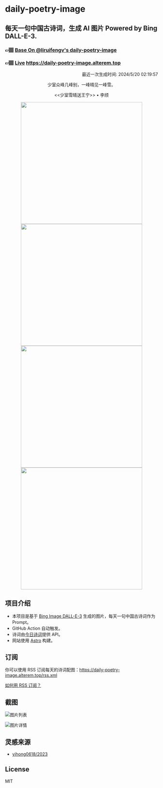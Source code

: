 
# daily-poetry-image

## 每天一句中国古诗词，生成 AI 图片 Powered by Bing DALL-E-3.

### 👉🏽 [Base On @liruifengv's daily-poetry-image](https://github.com/liruifengv/daily-poetry-image)

### 👉🏽 [Live](https://daily-poetry-image.alterem.top/) https://daily-poetry-image.alterem.top

<p align="right">
  最近一次生成时间: 2024/5/20 02:19:57
</p>
<p align="center">
少室众峰几峰别，一峰晴见一峰雪。
</p>
<p align="center">
<<少室雪晴送王宁>> • 李颀
</p>
<p align="center">
<img src="https://tse2.mm.bing.net/th/id/OIG2.DzuNuDgvb69G7J2WGJjd" height="400" width="400" />
<img src="https://tse4.mm.bing.net/th/id/OIG2.TuWyiP_iRbRGKtyRs.Hn" height="400" width="400" />
<img src="https://tse3.mm.bing.net/th/id/OIG2.FweL7N8DVtBAFhtRr3Lz" height="400" width="400" />
<img src="https://tse2.mm.bing.net/th/id/OIG2.k0HPatqwsNKXSoGZYX.B" height="400" width="400" />
</p>

## 项目介绍

-   本项目是基于 [Bing Image DALL-E-3](https://www.bing.com/images/create) 生成的图片，每天一句中国古诗词作为 Prompt。
-   GitHub Action 自动触发。
-   诗词由[今日诗词](https://www.jinrishici.com/)提供 API。
-   网站使用 [Astro](https://astro.build) 构建。

## 订阅

你可以使用 RSS 订阅每天的诗词配图：https://daily-poetry-image.alterem.top/rss.xml

[如何用 RSS 订阅？](https://zhuanlan.zhihu.com/p/55026716)

## 截图

![图片列表](./screenshots/Snipaste_2023-12-28_21-00-26.png)

![图片详情](./screenshots/Snipaste_2023-12-28_21-00-53.png)

## 灵感来源

-   [yihong0618/2023](https://github.com/yihong0618/2023)

## License

MIT
